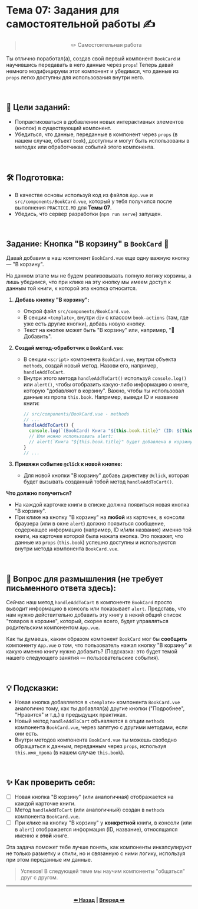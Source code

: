# Тема 07: Задания для самостоятельной работы ✍️
> <p align=center> ✏️ Самостоятельная работа </p>
> 
Ты отлично поработал(а), создав свой первый компонент `BookCard` и научившись передавать в него данные через `props`! Теперь давай немного модифицируем этот компонент и убедимся, что данные из `props` легко доступны для использования внутри него.

<br>

## 🎯 Цели заданий:

* Попрактиковаться в добавлении новых интерактивных элементов (кнопок) в существующий компонент.
* Убедиться, что данные, переданные в компонент через `props` (в нашем случае, объект `book`), доступны и могут быть использованы в методах или обработчиках событий этого компонента.

<br>

## 🛠️ Подготовка:

* В качестве основы используй код из файлов `App.vue` и `src/components/BookCard.vue`, который у тебя получился после выполнения `PRACTICE.MD` для **Темы 07**.
* Убедись, что сервер разработки (`npm run serve`) запущен.

<br>


## Задание: Кнопка "В корзину" в `BookCard` 🛒

Давай добавим в наш компонент `BookCard.vue` еще одну важную кнопку — "В корзину". 

На данном этапе мы не будем реализовывать полную логику корзины, а лишь убедимся, что при клике на эту кнопку мы имеем доступ к данным той книги, к которой эта кнопка относится.

1.  **Добавь кнопку "В корзину":**
    * Открой файл `src/components/BookCard.vue`.
    * В секции `<template>`, внутри `div` с классом `book-actions` (там, где уже есть другие кнопки), добавь новую кнопку.
    * Текст на кнопке может быть "В корзину" или, например, "🛒 Добавить".

2.  **Создай метод-обработчик в `BookCard.vue`:**
    * В секции `<script>` компонента `BookCard.vue`, внутри объекта `methods`, создай новый метод. Назови его, например, `handleAddToCart`.
    * Внутри этого метода `handleAddToCart()` используй `console.log()` или `alert()`, чтобы отобразить какую-либо информацию о книге, которую "добавляют в корзину". Важно, чтобы ты использовал данные из пропа `this.book`. Например, выведи ID и название книги:
        ```javascript
        // src/components/BookCard.vue - methods
        // ...
        handleAddToCart() {
          console.log(`(BookCard) Книга "${this.book.title}" (ID: ${this.book.id}) добавляется в корзину.`);
          // Или можно использовать alert:
          // alert(`Книга "${this.book.title}" будет добавлена в корзину!`);
        }
        // ...
        ```

3.  **Привяжи событие `@click` к новой кнопке:**
    * Для новой кнопки "В корзину" добавь директиву `@click`, которая будет вызывать созданный тобой метод `handleAddToCart()`.

**Что должно получиться?**
* На каждой карточке книги в списке должна появиться новая кнопка "В корзину".
* При клике на кнопку "В корзину" на **любой** из карточек, в консоли браузера (или в окне `alert`) должно появиться сообщение, содержащее информацию (например, ID и/или название) именно той книги, на карточке которой была нажата кнопка. Это покажет, что данные из `props` (`this.book`) успешно доступны и используются внутри метода компонента `BookCard.vue`.

<br>


## 🤔 Вопрос для размышления (не требует письменного ответа здесь):

Сейчас наш метод `handleAddToCart` в компоненте `BookCard` просто выводит информацию в консоль или показывает `alert`. Представь, что нам нужно действительно добавить эту книгу в некий общий список "товаров в корзине", который, скорее всего, будет управляться родительским компонентом `App.vue`.

Как ты думаешь, каким образом компонент `BookCard` мог бы **сообщить** компоненту `App.vue` о том, что пользователь нажал кнопку "В корзину" и какую именно книгу нужно добавить? (Подсказка: это будет темой нашего следующего занятия — пользовательские события).

<br>

## 💡 Подсказки:

* Новая кнопка добавляется в `<template>` компонента `BookCard.vue` аналогично тому, как ты добавлял(а) другие кнопки ("Подробнее", "Нравится" и т.д.) в предыдущих практиках.
* Новый метод `handleAddToCart` объявляется в опции `methods` компонента `BookCard.vue`, через запятую с другими методами, если они есть.
* Внутри методов компонента `BookCard.vue` ты можешь свободно обращаться к данным, переданным через `props`, используя `this.имя_пропа` (в нашем случае `this.book`).

<br>

## ✨ Как проверить себя:

* [ ] Новая кнопка "В корзину" (или аналогичная) отображается на каждой карточке книги.
* [ ] Метод `handleAddToCart` (или аналогичный) создан в `methods` компонента `BookCard.vue`.
* [ ] При клике на кнопку "В корзину" у **конкретной** книги, в консоли (или в `alert`) отображается информация (ID, название), относящаяся именно к **этой** книге.

Эта задача поможет тебе лучше понять, как компоненты инкапсулируют не только разметку и стили, но и связанную с ними логику, используя при этом переданные им данные.

> Успехов! В следующей теме мы научим компоненты "общаться" друг с другом.

---


<div align=center style="display:flex;justify-content:center;"> 

**[⬅️ Назад](./PRACTICE.md) | [Вперед ➡️](../08-components-advanced/THEORY.md)** 

</div>